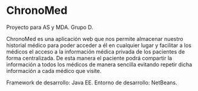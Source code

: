 # ChronoMed
Proyecto para AS y MDA. Grupo D.

ChronoMed es una aplicación web que nos permite almacenar nuestro historial médico para poder acceder a él en cualquier lugar y facilitar a los médicos el acceso a la información médica privada de los pacientes de forma centralizada.
De esta manera el paciente podrá compartir la información a todos los médicos de manera sencilla evitando repetir dicha información a cada médico que visite.

Framework de desarrollo: Java EE. 
Entorno de desarrollo: NetBeans.
